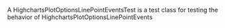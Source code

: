 A HighchartsPlotOptionsLinePointEventsTest is a test class for testing the behavior of HighchartsPlotOptionsLinePointEvents